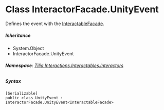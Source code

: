 # Class InteractorFacade.UnityEvent

Defines the event with the [InteractableFacade].

##### Inheritance

* System.Object
* InteractorFacade.UnityEvent

###### **Namespace**: [Tilia.Interactions.Interactables.Interactors]

##### Syntax

```
[Serializable]
public class UnityEvent : InteractorFacade.UnityEvent<InteractableFacade>
```

[InteractableFacade]: ../Interactables/InteractableFacade.md
[Tilia.Interactions.Interactables.Interactors]: README.md
